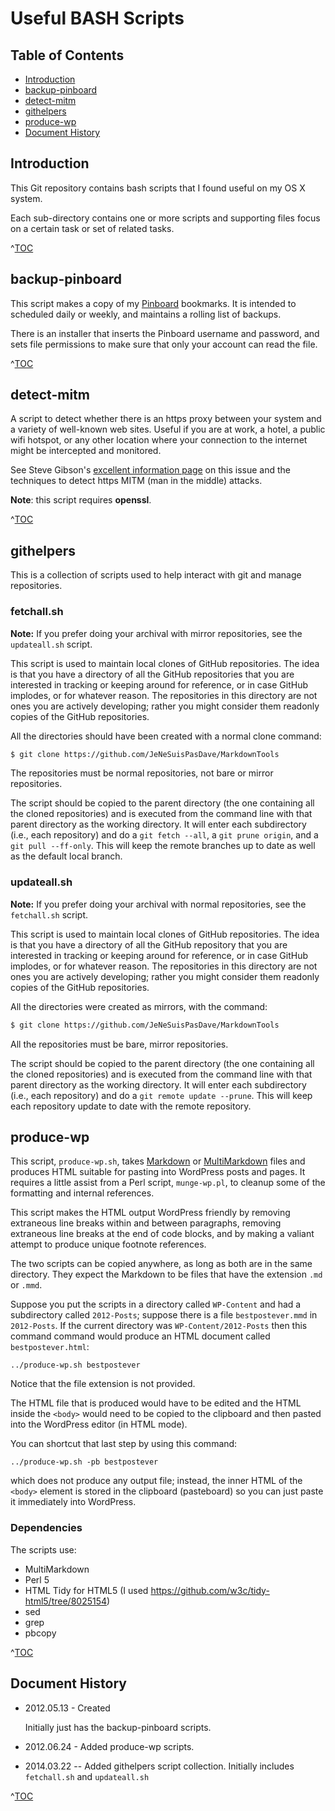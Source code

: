 # Useful BASH Scripts

## Table of Contents

* <a href="#introduction">Introduction</a>
* <a href="#backup-pinboard">backup-pinboard</a>
* <a href="#detect-mitm">detect-mitm</a>
* <a href="#githelpers">githelpers</a>
* <a href="#produce-wp">produce-wp</a>
* <a href="#documenthistory">Document History</a>

## Introduction

This Git repository contains bash scripts that I found useful on my OS X system.

Each sub-directory contains one or more scripts and supporting files focus on a certain task or set of related tasks.

<p class="toclink">^<a href="#tableofcontents" title="Back to Table of Contents">TOC</a>
</p>

## backup-pinboard

This script makes a copy of my [Pinboard](http://pinboard.in) bookmarks. It is intended to scheduled daily or weekly, and maintains a rolling list of backups.

There is an installer that inserts the Pinboard username and password, and sets file permissions to make sure that only your account can read the file.

<p class="toclink">^<a href="#tableofcontents" title="Back to Table of Contents">TOC</a>
</p>

## detect-mitm

A script to detect whether there is an https proxy between your system and a variety of well-known web sites. Useful if you are at work, a hotel, a public wifi hotspot, or any other location where your connection to the internet might be intercepted and monitored.

See Steve Gibson's [excellent information page](https://www.grc.com/fingerprints.htm) on this issue and the techniques to detect https MITM (man in the middle) attacks.

__Note__: this script requires __openssl__.

<p class="toclink">^<a href="#tableofcontents" title="Back to Table of Contents">TOC</a>
</p>

## githelpers

This is a collection of scripts used to help interact with git and manage repositories.

### fetchall.sh

**Note:** If you prefer doing your archival with mirror repositories, see the `updateall.sh` script.

This script is used to maintain local clones of GitHub repositories. The idea is that you have a directory of all the GitHub repositories that you are interested in tracking or keeping around for reference, or in case GitHub implodes, or for whatever reason. The repositories in this directory are not ones you are actively developing; rather you might consider them readonly copies of the GitHub repositories.

All the directories should have been created with a normal clone command:

~~~bash
$ git clone https://github.com/JeNeSuisPasDave/MarkdownTools
~~~

The repositories must be normal repositories, not bare or mirror repositories.

The script should be copied to the parent directory (the one containing all the cloned repositories) and is executed from the command line with that parent directory as the working directory. It will enter each subdirectory (i.e., each repository) and do a `git fetch --all`, a `git prune origin`, and a `git pull --ff-only`. This will keep the remote branches up to date as well as the default local branch.

### updateall.sh

**Note:** If you prefer doing your archival with normal repositories, see the `fetchall.sh` script.

This script is used to maintain local clones of GitHub repositories. The idea is that you have a directory of all the GitHub repository that you are interested in tracking or keeping around for reference, or in case GitHub implodes, or for whatever reason. The repositories in this directory are not ones you are actively developing; rather you might consider them readonly copies of the GitHub repositories.

All the directories were created as mirrors, with the command:

~~~bash
$ git clone https://github.com/JeNeSuisPasDave/MarkdownTools
~~~

All the repositories must be bare, mirror repositories.

The script should be copied to the parent directory (the one containing all the cloned repositories) and is executed from the command line with that parent directory as the working directory. It will enter each subdirectory (i.e., each repository) and do a `git remote update --prune`. This will keep each repository update to date with the remote repository.

## produce-wp

This script, `produce-wp.sh`, takes [Markdown][] or [MultiMarkdown][] files and produces HTML suitable for pasting into WordPress posts and pages. It requires a little assist from a Perl script, `munge-wp.pl`, to cleanup some of the formatting and internal references.

[Markdown]: http://daringfireball.net/projects/markdown/
[MultiMarkdown]: https://github.com/fletcher/peg-multimarkdown/blob/master/README.markdown

This script makes the HTML output WordPress friendly by removing extraneous line breaks within and between paragraphs, removing extraneous line breaks at the end of code blocks, and by making a valiant attempt to produce unique footnote references.

The two scripts can be copied anywhere, as long as both are in the same directory. They expect the Markdown to be files that have the extension `.md` or `.mmd`.

Suppose you put the scripts in a directory called `WP-Content` and had a subdirectory called `2012-Posts`; suppose there is a file `bestpostever.mmd` in `2012-Posts`. If the current directory was `WP-Content/2012-Posts` then this command command would produce an HTML document called `bestpostever.html`:

	../produce-wp.sh bestpostever

Notice that the file extension is not provided.

The HTML file that is produced would have to be edited and the HTML inside the `<body>` would need to be copied to the clipboard and then pasted into the WordPress editor (in HTML mode).

You can shortcut that last step by using this command:

	../produce-wp.sh -pb bestpostever

which does not produce any output file; instead, the inner HTML of the `<body>` element is stored in the clipboard (pasteboard) so you can just paste it immediately into WordPress.

### Dependencies

The scripts use:

* MultiMarkdown
* Perl 5
* HTML Tidy for HTML5 (I used https://github.com/w3c/tidy-html5/tree/8025154)
* sed
* grep
* pbcopy

<p class="toclink">^<a href="#tableofcontents" title="Back to Table of Contents">TOC</a>
</p>

## Document History

* 2012.05.13 - Created

	Initially just has the backup-pinboard scripts.

* 2012.06.24 - Added produce-wp scripts.

* 2014.03.22 -- Added githelpers script collection. Initially includes `fetchall.sh` and `updateall.sh`
	
<p class="toclink">^<a href="#tableofcontents" title="Back to Table of Contents">TOC</a>
</p>
